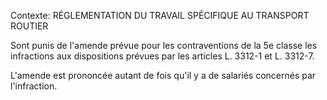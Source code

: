 Contexte: RÉGLEMENTATION DU TRAVAIL SPÉCIFIQUE AU TRANSPORT ROUTIER

Sont punis de l'amende prévue pour les contraventions de la 5e classe les infractions aux dispositions prévues par les articles L. 3312-1 et L. 3312-7.

L'amende est prononcée autant de fois qu'il y a de salariés concernés par l'infraction.